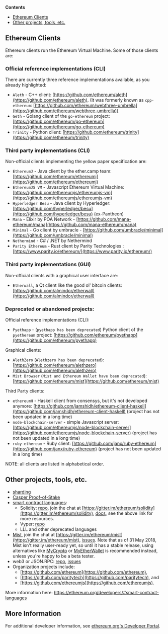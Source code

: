 <!-- START doctoc generated TOC please keep comment here to allow auto update -->
<!-- DON'T EDIT THIS SECTION, INSTEAD RE-RUN doctoc TO UPDATE -->
**Contents**

- [Ethereum Clients](#ethereum-clients)
- [Other projects, tools, etc.](#other-projects-tools-etc)

<!-- END doctoc generated TOC please keep comment here to allow auto update -->

## Ethereum Clients
Ethereum clients run the Ethereum Virtual Machine. Some of those clients are:


### Official reference implementations (CLI)

There are currently three reference implementations available, as you already highlighted:

*   `Aleth` - C++ client: [https://github.com/ethereum/aleth](https://github.com/ethereum/aleth). (It was formerly known as `cpp-ethereum`: [https://github.com/ethereum/webthree-umbrella](https://github.com/ethereum/webthree-umbrella))
*   `Geth` - Golang client of the `go-ethereum` project: [https://github.com/ethereum/go-ethereum](https://github.com/ethereum/go-ethereum)
*   `Trinity` - Python client: [https://github.com/ethereum/trinity](https://github.com/ethereum/trinity)

### Third party implementations (CLI)

Non-official clients implementing the yellow paper specification are:

*   `EthereumJ` - Java client by the ether.camp team: [https://github.com/ethereum/ethereumj](https://github.com/ethereum/ethereumj)
*   `EthereumJS VM` - Javascript Ethereum Virtual Machine: [https://github.com/ethereumjs/ethereumjs-vm](https://github.com/ethereumjs/ethereumjs-vm)
*   `Hyperledger Besu` - Java client by Hyperledger: [https://github.com/hyperledger/besu](https://github.com/hyperledger/besu) (ex-Pantheon) 
*   `Mana` - Elixir by POA Network - [https://github.com/mana-ethereum/mana](https://github.com/mana-ethereum/mana)
*   `Minimal` - Go client by umbracle - [https://github.com/umbracle/minimal](https://github.com/umbracle/minimal)
*   `Nethermind` - C# / .NET by Nethermind
*   `Parity Ethereum` - Rust client by Parity Technologies : [https://www.parity.io/ethereum/](https://www.parity.io/ethereum/)

### Third party implementations (GUI)

Non-official clients with a graphical user interface are:

*   `Etherwall`, a Qt client like the good ol' bitcoin clients: [https://github.com/almindor/etherwall](https://github.com/almindor/etherwall)

### Deprecated or abandoned projects:

Official reference implementations (CLI):

*   `Pyethapp` - (`pyethapp has been deprecated`) Python client of the `pyethereum` project: [https://github.com/ethereum/pyethapp](https://github.com/ethereum/pyethapp)

Graphical clients:

*   `AlethZero` (`Alethzero has been deprecated`): [https://github.com/ethereum/alethzero](https://github.com/ethereum/alethzero)
*   `Mist Browser` (`Mist and Ethereum Wallet have been deprecated`): [https://github.com/ethereum/mist](https://github.com/ethereum/mist)

Third Party clients:

*   `ethereumH` - Haskell client from consensys, but it's not developed anymore: [https://github.com/jamshidh/ethereum-client-haskell](https://github.com/jamshidh/ethereum-client-haskell) (project has not been updated in a long time)
*   `node-blockchain-server` - simple Javascript server: [https://github.com/ethereumjs/node-blockchain-server](https://github.com/ethereumjs/node-blockchain-server) (project has not been updated in a long time)
*   `ruby-ethereum` - Ruby client: [https://github.com/janx/ruby-ethereum](https://github.com/janx/ruby-ethereum) (project has not been updated in a long time)

NOTE: all clients are listed in alphabetical order.

## Other projects, tools, etc.


*   [sharding](https://github.com/ethereum/wiki/wiki/Sharding-introduction-R&D-compendium)
*   [Casper Proof-of-Stake](https://github.com/ethereum/wiki/wiki/Casper-Proof-of-Stake-compendium)
*   [smart contract languages](https://github.com/ethereum/wiki/wiki/%C3%90App-Development):
    *   Solidity: [repo](https://github.com/ethereum/solidity), join the chat at [https://gitter.im/ethereum/solidity](https://gitter.im/ethereum/solidity), [docs](https://solidity.readthedocs.org/en/latest/), see the above link for more resources.
    *   Vyper: [repo](https://github.com/ethereum/vyper)
    *   LLL and other deprecated languages
*   [Mist](https://github.com/ethereum/mist), join the chat at [https://gitter.im/ethereum/mist](https://gitter.im/ethereum/mist), [issues](https://github.com/ethereum/mist/issues). Note that as of 31 May 2018, Mist isn't really user-ready yet, so until it has a stable release, using alternatives like [MyCrypto](https://www.mycrypto.com/) or [MyEtherWallet](https://www.myetherwallet.com/) is recommended instead, unless you're happy to be a beta tester.
*   web3 or JSON.RPC: [repo](https://github.com/ethereum/web3.js), [issues](https://github.com/ethereum/web3.js/issues)
*   Organization projects include:
    *   [https://github.com/ethereum](https://github.com/ethereum),
    *   [https://github.com/paritytech](https://github.com/paritytech), and
    *   [https://github.com/ethereumjs](https://github.com/ethereumjs).

More information here: https://ethereum.org/developers/#smart-contract-languages    

## More Information

For additional developer information, see [ethereum.org's Developer Portal](https://ethereum.org/developers/#getting-started).